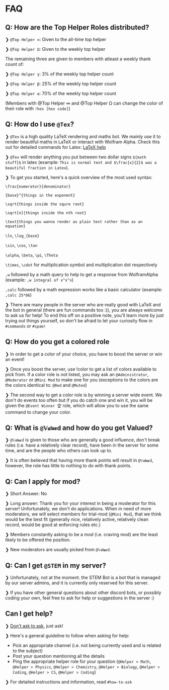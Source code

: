 # FAQ
## Q: How are the Top Helper Roles distributed?

❯ `@Top Helper ∞`: Given to the all-time top helper 

❯ `@Top Helper Ω`: Given to the weekly top helper 

The remaining three are given to members with atleast a weekly thank count of:

❯ `@Top Helper γ`: 3% of the weekly top helper count

❯ `@Top Helper β`: 25% of the weekly top helper count

❯ `@Top Helper α`: 70% of the weekly top helper count

(Members with @Top Helper ∞ and @Top Helper Ω can change the color of their role with `!hex [hex code]`)

## Q: How do I use `@Tex`?

❯ `@Tex` is a high quality LaTeX rendering and maths bot. We mainly use it to render beautiful maths in LaTeX or interact with Wolfram Alpha. Check this out for detailed commands for Latex: [LaTeX help](https://www.ntg.nl/doc/biemesderfer/ltxcrib.pdf)

❯ `@Tex` will render anything you put between two dollar signs `${math stuff}$` in latex (example: `This is normal text and $\frac{x}{2}$ was a beautiful fraction in Latex`). 

❯ To get you started, here's a quick overview of the most used syntax:

`\frac{numerator}{denominator}`

`{base}^{things in the exponent}`

`\sqrt{things inside the squre root}`

`\sqrt[n]{things inside the nth root}`

`\text{things you wanna render as plain text rather than as an equation}`

`\ln`, `\log_{base}`

`\sin`, `\cos`, `\tan`

`\alpha`, `\beta`, `\pi`, `\Theta`

`\times`, `\cdot` for multiplication symbol and multiplication dot respectively

`,w` followed by a math query to help to get a response from WolframAlpha (example: `,w integral of x^x^x`)

`,calc` followed by a math expression works like a basic calculator (example: `,calc 25*86`)

❯ There are many people in the server who are really good with LaTeX and the bot in general (there are fun commands too :)), you are always welcome to ask us for help! To end this off on a positive note, you'll learn more by just trying out things yourself, so don't be afraid to let your curiosity flow in `#commands` or `#spam!`

## Q: How do you get a colored role

❯ In order to get a color of your choice, you have to boost the server or win an event!

❯ Once you boost the server, use !color to get a list of colors available to pick from. If a color role is not listed, you may ask an `@Administrator`, `@Moderator` or `@Mini Mod` to make one for you (exceptions to the colors are the colors identical to: `@Red` and `@Muted`)

❯ The second way to get a color role is by winning a server wide event. We don't do events too often but if you do catch one and win it, you will be given the `@Event Winner 🏆` role, which will allow you to use the same command to change your color.

## Q: What is `@𝕍𝖆𝖑𝖚𝖊𝕕` and how do you get Valued?

❯ `@𝕍𝖆𝖑𝖚𝖊𝕕` is given to those who are generally a good influence, don't break rules (i.e. have a relatively clear record), have been in the server for some time, and are the people who others can look up to.

❯ It is often believed that having more thank points will result in `@𝕍𝖆𝖑𝖚𝖊𝕕`, however, the role has little to nothing to do with thank points.

## Q: Can I apply for mod?

❯ Short Answer: No

❯ Long answer: Thank you for your interest in being a moderator for this server! Unfortunately, we don't do applications. When in need of more moderators, we will select members for trial-mod (`@Mini Mod`), that we think would be the best fit (generally nice, relatively active, relatively clean record, would be good at enforcing rules etc.)

❯ Members constantly asking to be a mod (i.e. craving mod) are the least likely to be offered the position.

❯ New moderators are usually picked from `@𝕍𝖆𝖑𝖚𝖊𝕕`.

## Q: Can I get `@STEM` in my server?

❯ Unfortunately, not at the moment. the STEM Bot is a bot that is managed by our server admins, and it is currently only reserved for this server. 

❯ If you have other general questions about other discord bots, or possibly coding your own, feel free to ask for help or suggestions in the server :)

## Can I get help?

❯ [Don't ask to ask](https://dontasktoask.com/), just ask!

❯ Here's a general guideline to follow when asking for help:
- Pick an appropriate channel (i.e. not being currently used and is related to the subject)
- Post your question mentioning all the details
- Ping the appropriate helper role for your question (`@Helper > Math`, `@Helper > Physics`, `@Helper > Chemistry`, `@Helper > Biology`, `@Helper > Coding`, `@Helper > CS`, `@Helper > Coding`)

❯ For detailed instructions and information, read `#how-to-ask`
